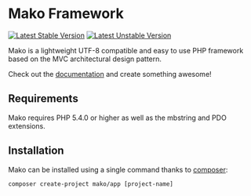 # Mako Framework

[![Latest Stable Version](https://poser.pugx.org/mako/app/v/stable.png)](https://packagist.org/packages/mako/app)
[![Latest Unstable Version](https://poser.pugx.org/mako/app/v/unstable.png)](https://packagist.org/packages/mako/app)

Mako is a lightweight UTF-8 compatible and easy to use PHP framework based on the MVC architectural design pattern.

Check out the [documentation](http://makoframework.com/docs) and create something awesome!

## Requirements

Mako requires PHP 5.4.0 or higher as well as the mbstring and PDO extensions.

## Installation

Mako can be installed using a single command thanks to [composer](https://packagist.org):

```
composer create-project mako/app [project-name]
```